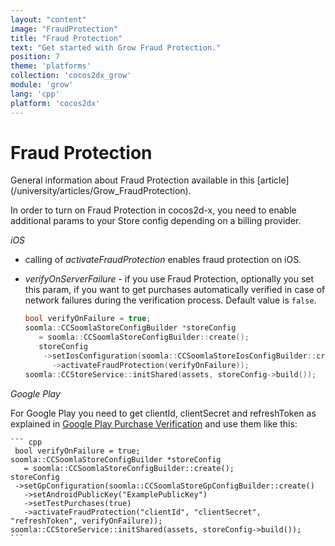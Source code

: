 ```yaml
---
layout: "content"
image: "FraudProtection"
title: "Fraud Protection"
text: "Get started with Grow Fraud Protection."
position: 7
theme: 'platforms'
collection: 'cocos2dx_grow'
module: 'grow'
lang: 'cpp'
platform: 'cocos2dx'
---
```


# Fraud Protection

<div class="info-box">General information about Fraud Protection available in this [article](/university/articles/Grow_FraudProtection).</div>

In order to turn on Fraud Protection in cocos2d-x, you need to enable additional params to your Store config depending on a
billing provider.

*iOS*

- calling of *activateFraudProtection* enables fraud protection on iOS.

- *verifyOnServerFailure* - if you use Fraud Protection, optionally you set this param, if you want to get purchases
automatically verified in case of network failures during the verification process. Default value is `false`.

    ``` cpp
    bool verifyOnFailure = true;
    soomla::CCSoomlaStoreConfigBuilder *storeConfig
       = soomla::CCSoomlaStoreConfigBuilder::create();
       storeConfig
        ->setIosConfiguration(soomla::CCSoomlaStoreIosConfigBuilder::create()
          ->activateFraudProtection(verifyOnFailure));
	soomla::CCStoreService::initShared(assets, storeConfig->build());
	```

*Google Play*

For Google Play you need to get clientId, clientSecret and refreshToken as explained in
[Google Play Purchase Verification](/soomla/android/store/Store_GooglePlayVerification) and use them like this:

	``` cpp
	 bool verifyOnFailure = true;
    soomla::CCSoomlaStoreConfigBuilder *storeConfig
       = soomla::CCSoomlaStoreConfigBuilder::create();
    storeConfig
     ->setGpConfiguration(soomla::CCSoomlaStoreGpConfigBuilder::create()
       ->setAndroidPublicKey("ExamplePublicKey")
       ->setTestPurchases(true)
       ->activateFraudProtection("clientId", "clientSecret", "refreshToken", verifyOnFailure));
	soomla::CCStoreService::initShared(assets, storeConfig->build());
	```
